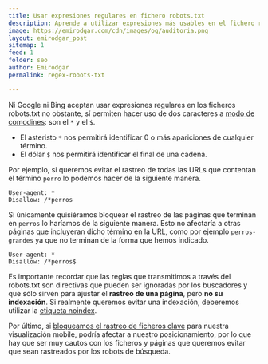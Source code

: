 ```yaml
---
title: Usar expresiones regulares en fichero robots.txt
description: Aprende a utilizar expresiones más usables en el fichero robots.txt
image: https://emirodgar.com/cdn/images/og/auditoria.png
layout: emirodgar_post
sitemap: 1
feed: 1
folder: seo
author: Emirodgar
permalink: regex-robots-txt

---
```


Ni Google ni Bing aceptan usar expresiones regulares en los ficheros robots.txt no obstante, sí permiten hacer uso de dos caracteres a [modo de comodines](https://developers.google.com/search/docs/advanced/robots/robots_txt#url-matching-based-on-path-values): son el `*` y el `$`.

- El asteristo  `*`  nos permitirá identificar 0 o más apariciones de cualquier término.
- El dólar `$` nos permitirá identificar el final de una cadena.

Por ejemplo, si queremos evitar el rastreo de todas las URLs que contentan el término `perro` lo podemos hacer de la siguiente manera.

```
User-agent: *
Disallow: /*perros
```

Si únicamente quisiéramos bloquear el rastreo de las páginas que terminan en `perros` lo haríamos de la siguiente manera. Esto no afectaría a otras páginas que incluyeran dicho término en la URL, como por ejemplo `perros-grandes` ya que no terminan de la forma que hemos indicado. 

```
User-agent: *
Disallow: /*perros$
```

Es importante recordar que las reglas que transmitimos a través del robots.txt son directivas que pueden ser ignoradas por los buscadores y que sólo sirven para ajustar el **rastreo de una página**, pero **no su indexación**.  Si realmente queremos evitar una indexación, deberemos utilizar la [etiqueta noindex](https://emirodgar.com/eliminar-url-google#noindex).

Por último, si [bloqueamos el rastreo de ficheros clave](https://emirodgar.com/bloquear-indexacion-js-css) para nuestra visualización mobile, podría afectar a nuestro posicionamiento, por lo que hay que ser muy cautos con los ficheros y páginas que queremos evitar que sean rastreados por los robots de búsqueda.
<!--stackedit_data:
eyJoaXN0b3J5IjpbLTI5OTQyMjYyMiwxNjgwODk2Mzc3XX0=
-->